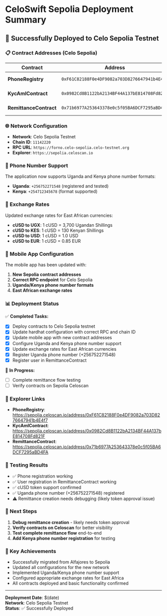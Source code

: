 # CeloSwift Sepolia Deployment Summary

## 🎉 Successfully Deployed to Celo Sepolia Testnet

### 📋 Contract Addresses (Celo Sepolia)

| Contract | Address | Status |
|----------|---------|--------|
| **PhoneRegistry** | `0xF61C82188F0e4DF9082a703D8276647941b4E4f7` | ✅ Deployed |
| **KycAmlContract** | `0x0982Cd8B1122bA2134BF44A137bE814708Fd821F` | ✅ Deployed |
| **RemittanceContract** | `0x71b6977A253643378e0c5f05BA6DCF7295aBD4FA` | ✅ Deployed |

### 🌐 Network Configuration

- **Network**: Celo Sepolia Testnet
- **Chain ID**: `11142220`
- **RPC URL**: `https://forno.celo-sepolia.celo-testnet.org`
- **Explorer**: `https://sepolia.celoscan.io`

### 📱 Phone Number Support

The application now supports Uganda and Kenya phone number formats:

- **Uganda**: `+256752271548` (registered and tested)
- **Kenya**: `+254712345678` (format supported)

### 💱 Exchange Rates

Updated exchange rates for East African currencies:

- **cUSD to UGX**: 1 cUSD = 3,700 Ugandan Shillings
- **cUSD to KES**: 1 cUSD = 130 Kenyan Shillings
- **cUSD to USD**: 1 cUSD = 1.0 USD
- **cUSD to EUR**: 1 cUSD = 0.85 EUR

### 🔧 Mobile App Configuration

The mobile app has been updated with:

1. **New Sepolia contract addresses**
2. **Correct RPC endpoint** for Celo Sepolia
3. **Uganda/Kenya phone number formats**
4. **East African exchange rates**

### 📊 Deployment Status

✅ **Completed Tasks:**
- [x] Deploy contracts to Celo Sepolia testnet
- [x] Update hardhat configuration with correct RPC and chain ID
- [x] Update mobile app with new contract addresses
- [x] Configure Uganda and Kenya phone number support
- [x] Update exchange rates for East African currencies
- [x] Register Uganda phone number (+256752271548)
- [x] Register user in RemittanceContract

🔄 **In Progress:**
- [ ] Complete remittance flow testing
- [ ] Verify contracts on Sepolia Celoscan

### 🔗 Explorer Links

- **PhoneRegistry**: https://sepolia.celoscan.io/address/0xF61C82188F0e4DF9082a703D8276647941b4E4f7
- **KycAmlContract**: https://sepolia.celoscan.io/address/0x0982Cd8B1122bA2134BF44A137bE814708Fd821F
- **RemittanceContract**: https://sepolia.celoscan.io/address/0x71b6977A253643378e0c5f05BA6DCF7295aBD4FA

### 🧪 Testing Results

- ✅ Phone registration working
- ✅ User registration in RemittanceContract working
- ✅ cUSD token support confirmed
- ✅ Uganda phone number (+256752271548) registered
- ⚠️ Remittance creation needs debugging (likely token approval issue)

### 📝 Next Steps

1. **Debug remittance creation** - likely needs token approval
2. **Verify contracts on Celoscan** for better visibility
3. **Test complete remittance flow** end-to-end
4. **Add Kenya phone number registration** for testing

### 🎯 Key Achievements

- Successfully migrated from Alfajores to Sepolia
- Updated all configurations for the new network
- Implemented Uganda/Kenya phone number support
- Configured appropriate exchange rates for East Africa
- All contracts deployed and basic functionality confirmed

---

**Deployment Date**: $(date)  
**Network**: Celo Sepolia Testnet  
**Status**: ✅ Successfully Deployed
